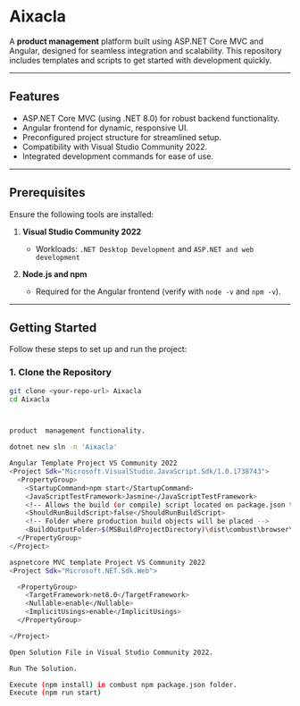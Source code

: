 # Aixacla

A **product management** platform built using ASP.NET Core MVC and Angular, designed for seamless integration and scalability. This repository includes templates and scripts to get started with development quickly.

---

## Features

- ASP.NET Core MVC (using .NET 8.0) for robust backend functionality.
- Angular frontend for dynamic, responsive UI.
- Preconfigured project structure for streamlined setup.
- Compatibility with Visual Studio Community 2022.
- Integrated development commands for ease of use.

---

## Prerequisites

Ensure the following tools are installed:

1. **Visual Studio Community 2022**  
   - Workloads: `.NET Desktop Development` and `ASP.NET and web development`

2. **Node.js and npm**  
   - Required for the Angular frontend (verify with `node -v` and `npm -v`).

---

## Getting Started

Follow these steps to set up and run the project:

### 1. Clone the Repository
```bash
git clone <your-repo-url> Aixacla
cd Aixacla



product  management functionality.

dotnet new sln -n 'Aixacla'

Angular Template Project VS Community 2022
<Project Sdk="Microsoft.VisualStudio.JavaScript.Sdk/1.0.1738743">
  <PropertyGroup>
    <StartupCommand>npm start</StartupCommand>
    <JavaScriptTestFramework>Jasmine</JavaScriptTestFramework>
    <!-- Allows the build (or compile) script located on package.json to run on Build -->
    <ShouldRunBuildScript>false</ShouldRunBuildScript>
    <!-- Folder where production build objects will be placed -->
    <BuildOutputFolder>$(MSBuildProjectDirectory)\dist\combust\browser\</BuildOutputFolder>
  </PropertyGroup>
</Project>

aspnetcore MVC template Project VS Community 2022
<Project Sdk="Microsoft.NET.Sdk.Web">

  <PropertyGroup>
    <TargetFramework>net8.0</TargetFramework>
    <Nullable>enable</Nullable>
    <ImplicitUsings>enable</ImplicitUsings>
  </PropertyGroup>

</Project>

Open Solution File in Visual Studio Community 2022.

Run The Solution.

Execute (npm install) in combust npm package.json folder.
Execute (npm run start)
